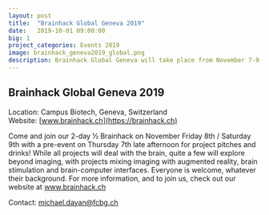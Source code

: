 ```yaml
---
layout: post
title:  "Brainhack Global Geneva 2019"
date:   2019-10-01 09:00:00
big: 1
project_categories: Events 2019
image: brainhack_geneva2019_global.png
description: Brainhack Global Geneva will take place from November 7-9, 2019
---
```

## Brainhack Global Geneva 2019  

Location: Campus Biotech, Geneva, Switzerland  
Website: [www.brainhack.ch](https://brainhack.ch)  

Come and join our 2-day ½ Brainhack on November Friday 8th / Saturday 9th with a pre-event on Thursday 7th late afternoon for project pitches and drinks! While all projects will deal with the brain, quite a few will explore beyond imaging, with projects mixing imaging with augmented reality, brain stimulation and brain-computer interfaces. Everyone is welcome, whatever their background. For more information, and to join us, check out our website at www.brainhack.ch

Contact: michael.dayan@fcbg.ch  
